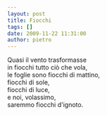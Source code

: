 ```yaml
---
layout: post
title: Fiocchi
tags: []
date: 2009-11-22 11:31:00
author: pietro
---
```

Quasi il vento trasformasse<br/>in fiocchi tutto ciò che vola,<br/>le foglie sono fiocchi di mattino,<br/>fiocchi di sole,<br/>fiocchi di luce,<br/>e noi, volassimo,<br/>saremmo fiocchi d'ignoto.
